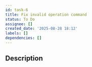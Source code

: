 ```yaml
---
id: task-6
title: Fix invalid operation command
status: To Do
assignee: []
created_date: '2025-08-28 18:12'
labels: []
dependencies: []
---
```


## Description

